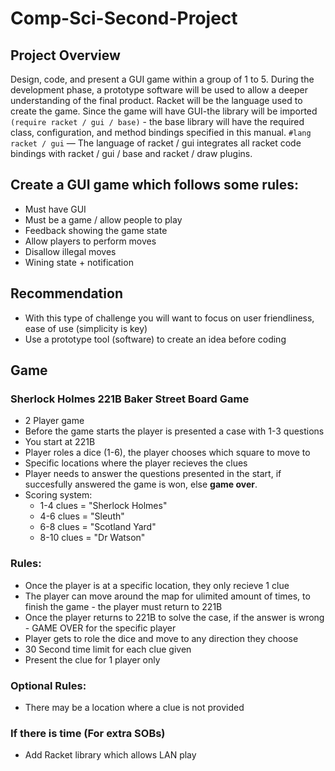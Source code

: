 # Comp-Sci-Second-Project

## Project Overview
Design, code, and present a GUI game within a group of 1 to 5. During the development phase, a   prototype software will be used to allow a deeper understanding of the final product.   Racket will be the language used to create the game. Since the game will have GUI-the library will be imported `(require racket / gui / base)` - the base library will have the required class, configuration, and method bindings specified in this manual. `#lang racket / gui` — The language of racket / gui integrates all racket code bindings with racket / gui / base and racket / draw plugins.

## Create a GUI game which follows some rules:
* Must have GUI
* Must be a game / allow people to play
* Feedback showing the game state
* Allow players to perform moves
* Disallow illegal moves
* Wining state + notification

## Recommendation 
* With this type of challenge you will want to focus on user friendliness, ease of use (simplicity is key)
* Use a prototype tool (software) to create an idea before coding 

## Game
### Sherlock Holmes 221B Baker Street Board Game
* 2 Player game
* Before the game starts the player is presented a case with 1-3 questions
* You start at 221B
* Player roles a dice (1-6), the player chooses which square to move to
* Specific locations where the player recieves the clues
* Player needs to answer the questions presented in the start, if succesfully answered the game is won, else __game over__.
* Scoring system:
  * 1-4 clues = "Sherlock Holmes"
  * 4-6 clues = "Sleuth"
  * 6-8 clues = "Scotland Yard"
  * 8-10 clues = "Dr Watson"
  
### Rules:
* Once the player is at a specific location, they only recieve 1 clue
* The player can move around the map for ulimited amount of times, to finish the game - the player must return to 221B
* Once the player returns to 221B to solve the case, if the answer is wrong - GAME OVER for the specific player
* Player gets to role the dice and move to any direction they choose
* 30 Second time limit for each clue given
* Present the clue for 1 player only

### Optional Rules:
* There may be a location where a clue is not provided

### If there is time (For extra SOBs)
* Add Racket library which allows LAN play
